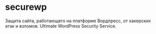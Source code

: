 # securewp
Защита сайта, работающего на платформе Вордпресс, от хакерских атак и взломов. Ultimate WordPress Security Service.
